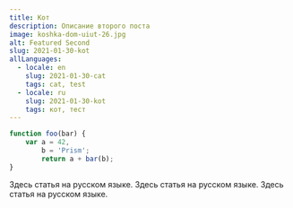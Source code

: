 ```yaml
---
title: Кот
description: Описание второго поста
image: koshka-dom-uiut-26.jpg
alt: Featured Second
slug: 2021-01-30-kot
allLanguages:
  - locale: en
    slug: 2021-01-30-cat
    tags: cat, test
  - locale: ru
    slug: 2021-01-30-kot
    tags: кот, тест
---
```


```javascript
function foo(bar) {
	var a = 42,
		b = 'Prism';
		return a + bar(b); 
}
```
<v-img src="vorobey-el-golubaya.jpg" alt="Index"></v-img>

Здесь статья на русском языке. Здесь статья на русском языке. Здесь статья на русском языке. 